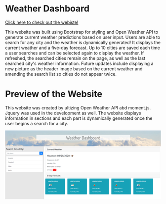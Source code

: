 # Weather Dashboard

[Click here to check out the webiste!](https://cldominy.github.io/weather-dashboard/ "Work Day Planner")

This website was built using Bootstrap for styling and Open Weather API to generate current weather predictions based on user input. Users are able to search for any city and the weather is dynamically generated! It displays the current weather and a five-day forecast. Up to 10 cities are saved each time a user searches and can be selected again to display the weather. If refreshed, the searched cities remain on the page, as well as the last searched city's weather information. Future updates include displaying a new picture as the header image based on the current weather and amending the search list so cities do not appear twice.

# Preview of the Website

This website was created by ultizing Open Weather API abd moment.js. Jquery was used in the development as well. The website displays information in sections and each part is dynamically generated once the user begins a search for a city. 

![Preview of the planner](./static/media/preview.PNG)
